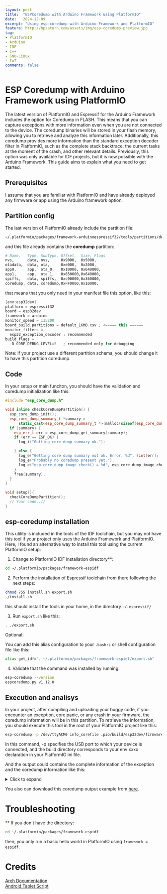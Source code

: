 ```yaml
---
layout: post
title:  "ESPCoredump with Arduino Framework using PlatformIO"
date:   2024-12-09
excerpt: "Using esp-coredump with Arduino Framework and PlatformIO"
feature: http://hpsaturn.com/assets/img/esp-coredump-preview.jpg
tag:
- PlatformIO
- Arduino
- IDF
- C++
- GNU-Linux
- IoT
comments: false
---
```


# ESP Coredump with Arduino Framework using PlatformIO

The latest version of PlatformIO and Espressif for the Arduino Framework includes the option for Coredump in FLASH. This means that you can capture exceptions with more information even when you are not connected to the device. The coredump binaries will be stored in your flash memory, allowing you to retrieve and analyze this information later. Additionally, this coredump provides more information than the standard exception decoder filter in PlatformIO, such as the complete stack backtrace, the current tasks at the moment of the crash, and other relevant details. Previously, this option was only available for IDF projects, but it is now possible with the Arduino Framework. This guide aims to explain what you need to get started.

## Prerequisites

I assume that you are familiar with PlatformIO and have already deployed any firmware or app using the Arduino framework option.

## Partition config

The last version of PlatformIO already include the partition file:

```bash
~/.platformio/packages/framework-arduinoespressif32/tools/partitions/default_16MB.csv
```

and this file already contains the **coredump** partition:

```bash
# Name,   Type, SubType, Offset,  Size, Flags
nvs,      data, nvs,     0x9000,  0x5000,
otadata,  data, ota,     0xe000,  0x2000,
app0,     app,  ota_0,   0x10000, 0x640000,
app1,     app,  ota_1,   0x650000,0x640000,
spiffs,   data, spiffs,  0xc90000,0x360000,
coredump, data, coredump,0xFF0000,0x10000,
```

that means that you only need in your manifest file this option, like this:

```cpp
[env:esp32dev]
platform = espressif32
board = esp32dev
framework = arduino
monitor_speed = 115200
board_build.partitions = default_16MB.csv ; <===== this ======
monitor_filters = 
  esp32_exception_decoder ; recommended
build_flags = 
  -D CORE_DEBUG_LEVEL=5   ; recommended only for debugging
```

Note: if your project use a different partition schema, you should change it to have this partition coredump.

## Code

In your setup or main funciton, you should have the validation and coredump initialization like this:

```cpp
#include "esp_core_dump.h"

void inline checkCoreDumpPartition() {
  esp_core_dump_init();
  esp_core_dump_summary_t *summary =
      static_cast<esp_core_dump_summary_t *>(malloc(sizeof(esp_core_dump_summary_t)));
  if (summary) {
    esp_err_t err = esp_core_dump_get_summary(summary);
    if (err == ESP_OK) {
      log_i("Getting core dump summary ok.");

    } else {
      log_e("Getting core dump summary not ok. Error: %d", (int)err);
      log_e("Probably no coredump present yet.");
      log_e("esp_core_dump_image_check() = %d", esp_core_dump_image_check());
    }
    free(summary);
  }
}

void setup(){
  checkCoreDumpPartition();
  // Your code..//
}
```

## esp-coredump installation

This utility is included in the tools of the IDF toolchain, but you may not have this tool if your project only uses the Arduino Framework and PlatformIO. Here, I found an alternative way to install this tool using the current PlatformIO setup:

1. Change to PlatformIO IDF installation directory**:

```bash
cd ~/.platformio/packages/framework-espidf
```

2. Perform the installation of Espressif toolchain from there following the next steps:

```bash
chmod 755 install.sh export.sh
./install.sh
```

this should install the tools in your home, in the directory `~/.espressif/`

3. Run `export.sh` like this:

```bash
. ./export.sh
```

Optional:

You can add this alias configuration to your `.bashrc` or shell configuration file like this:

```bash
alias get_idf=". ~/.platformio/packages/framework-espidf/export.sh"
```

4. Validate that the command was installed by running: 

```bash
esp-coredump --version
espcoredump.py v1.12.0
```

## Execution and analisys

In your project, after compiling and uploading your buggy code, if you encounter an exception, core panic, or any crash in your firmware, the coredump information will be in this partition. To retrieve the information, you should execute this tool in the root of your PlatformIO project like this:

```bash
esp-coredump -p /dev/ttyACM0 info_corefile .pio/build/esp32dev/firmware.elf
```

In this command, -p specifies the USB port to which your device is connected, and the build directory corresponds to your env:xxxx declaration in your PlatformIO ini file.

And the output could contains the complete information of the exception and the coredump information like this:

<details>
<summary>Click to expand</summary>

```cpp
espcoredump.py v1.12.0
INFO: Invoke esptool to read image.
INFO: Retrieving core dump partition offset and size...
INFO: Core dump partition offset=16711680, size=65536
WARNING: The core dump image offset is not specified. Use partition offset: 0xff0000.
INFO: esptool.py v4.8.1
Serial port /dev/ttyACM0
Connecting...
Detecting chip type... ESP32-S3
Chip is ESP32-S3 (QFN56) (revision v0.1)
Features: WiFi, BLE, Embedded PSRAM 8MB (AP_3v3)
Crystal is 40MHz
MAC: 34:85:18:99:b8:80
Uploading stub...
Running stub...
Stub running...
Configuring flash size...
16 (100 %)
16 (100 %)
Read 16 bytes at 0x00ff0000 in 0.0 seconds (30.9 kbit/s)...
Hard resetting via RTS pin...

INFO: esptool.py v4.8.1
Serial port /dev/ttyACM0
Connecting...
Detecting chip type... ESP32-S3
Chip is ESP32-S3 (QFN56) (revision v0.1)
Features: WiFi, BLE, Embedded PSRAM 8MB (AP_3v3)
Crystal is 40MHz
MAC: 34:85:18:99:b8:80
Uploading stub...
Running stub...
Stub running...
Configuring flash size...
17284 (100 %)
17284 (100 %)
Read 17284 bytes at 0x00ff0000 in 1.5 seconds (91.7 kbit/s)...
Hard resetting via RTS pin...

===============================================================
==================== ESP32 CORE DUMP START ====================

Crashed task handle: 0x3fcf2fa8, name: 'esp_timer', GDB name: 'process 1070542760'

================== CURRENT THREAD REGISTERS ===================
exccause       0x1d (StoreProhibitedCause)
excvaddr       0x0
epc1           0x4206e9dd
epc2           0x0
epc3           0x0
epc4           0x4217bf36
epc5           0x0
epc6           0x0
eps2           0x0
eps3           0x0
eps4           0x60220
eps5           0x0
eps6           0x0
pc             0x40378475          0x40378475 <panic_abort+21>
lbeg           0x40056f5c          1074098012
lend           0x40056f72          1074098034
lcount         0x0                 0
sar            0x4                 4
ps             0x60721             395041
threadptr      <unavailable>
br             <unavailable>
scompare1      <unavailable>
acclo          <unavailable>
acchi          <unavailable>
m0             <unavailable>
m1             <unavailable>
m2             <unavailable>
m3             <unavailable>
expstate       <unavailable>
f64r_lo        <unavailable>
f64r_hi        <unavailable>
f64s           <unavailable>
fcr            <unavailable>
fsr            <unavailable>
a0             0x8037ed18          -2143818472
a1             0x3fc99780          1070176128
a2             0x3fc997ea          1070176234
a3             0x3fc99817          1070176279
a4             0xa                 10
a5             0x31                49
a6             0x0                 0
a7             0x3fc99725          1070176037
a8             0x0                 0
a9             0x1                 1
a10            0x3fc997ce          1070176206
a11            0x3fc997ce          1070176206
a12            0xa                 10
a13            0x0                 0
a14            0x2c9a0c0           46768320
a15            0xffffff            16777215

==================== CURRENT THREAD STACK =====================
#0  0x40378475 in panic_abort (details=0x3fc997ea "abort() was called at PC 0x4206f904 on core 0") at /home/runner/work/esp32-arduino-lib-builder/esp32-arduino-lib-builder/esp-idf/components/esp_system/panic.c:408
#1  0x4037ed18 in esp_system_abort (details=0x3fc997ea "abort() was called at PC 0x4206f904 on core 0") at /home/runner/work/esp32-arduino-lib-builder/esp32-arduino-lib-builder/esp-idf/components/esp_system/esp_system.c:137
#2  0x40385dc0 in abort () at /home/runner/work/esp32-arduino-lib-builder/esp32-arduino-lib-builder/esp-idf/components/newlib/abort.c:46
#3  0x4206f907 in task_wdt_isr (arg=<optimized out>) at /home/runner/work/esp32-arduino-lib-builder/esp32-arduino-lib-builder/esp-idf/components/esp_system/task_wdt.c:176
#4  0x4037a5bc in _xt_lowint1 () at /home/runner/work/esp32-arduino-lib-builder/esp32-arduino-lib-builder/esp-idf/components/freertos/port/xtensa/xtensa_vectors.S:1118
#5  0x400559e0 in ?? ()
#6  0x40382281 in vPortClearInterruptMaskFromISR (prev_level=<optimized out>) at /home/runner/work/esp32-arduino-lib-builder/esp32-arduino-lib-builder/esp-idf/components/freertos/port/xtensa/include/freertos/portmacro.h:571
#7  vPortExitCritical (mux=<optimized out>) at /home/runner/work/esp32-arduino-lib-builder/esp32-arduino-lib-builder/esp-idf/components/freertos/port/xtensa/port.c:332
#8  0x40379e11 in vPortExitCriticalSafe (mux=<optimized out>) at /home/runner/work/esp32-arduino-lib-builder/esp32-arduino-lib-builder/esp-idf/components/freertos/port/xtensa/include/freertos/portmacro.h:607
#9  timer_list_unlock (timer_type=<optimized out>) at /home/runner/work/esp32-arduino-lib-builder/esp32-arduino-lib-builder/esp-idf/components/esp_timer/src/esp_timer.c:346
#10 0x42092300 in timer_process_alarm (dispatch_method=ESP_TIMER_TASK) at /home/runner/work/esp32-arduino-lib-builder/esp32-arduino-lib-builder/esp-idf/components/esp_timer/src/esp_timer.c:395
#11 timer_task (arg=<optimized out>) at /home/runner/work/esp32-arduino-lib-builder/esp32-arduino-lib-builder/esp-idf/components/esp_timer/src/esp_timer.c:422

======================== THREADS INFO =========================
  Id   Target Id          Frame 
* 1    process 1070542760 0x40378475 in panic_abort (details=0x3fc997ea "abort() was called at PC 0x4206f904 on core 0") at /home/runner/work/esp32-arduino-lib-builder/esp32-arduino-lib-builder/esp-idf/components/esp_system/panic.c:408
  2    process 1070525548 0x4204e024 in gpsTask (pvParameters=<optimized out>) at lib/tasks/tasks.cpp:44
  3    process 1070549956 0x4217bf36 in esp_pm_impl_waiti () at /home/runner/work/esp32-arduino-lib-builder/esp32-arduino-lib-builder/esp-idf/components/esp_pm/pm_impl.c:855
  4    process 1070551356 0x4217bf36 in esp_pm_impl_waiti () at /home/runner/work/esp32-arduino-lib-builder/esp32-arduino-lib-builder/esp-idf/components/esp_pm/pm_impl.c:855
  5    process 1070514456 0x4200c7ca in loop () at src/main.cpp:202
  6    process 1070560056 cliTask (param=<optimized out>) at lib/tasks/tasks.cpp:69
  7    process 1070561128 0x4037fdea in vPortEnterCritical (mux=0x3fcf74ec) at /home/runner/work/esp32-arduino-lib-builder/esp32-arduino-lib-builder/esp-idf/components/freertos/port/xtensa/include/freertos/portmacro.h:578
  8    process 1070535160 0x4037ff4c in vPortEnterCritical (mux=0x3fcf0dd0) at /home/runner/work/esp32-arduino-lib-builder/esp32-arduino-lib-builder/esp-idf/components/freertos/port/xtensa/include/freertos/portmacro.h:578
  9    process 1070536860 0x4037ff4c in vPortEnterCritical (mux=0x3fcf1474) at /home/runner/work/esp32-arduino-lib-builder/esp32-arduino-lib-builder/esp-idf/components/freertos/port/xtensa/include/freertos/portmacro.h:578
  10   process 1070524240 0x400559e0 in ?? ()


       TCB             NAME PRIO C/B  STACK USED/FREE
---------- ---------------- -------- ----------------
0x3fcf2fa8        esp_timer    22/22         640/3960
0x3fceec6c         GPS Task      1/1         656/7520
0x3fcf4bc4            IDLE0      0/0          608/412
0x3fcf513c            IDLE1      0/0          608/404
0x3fcec118         loopTask      1/1         576/7608
0x3fcf7338         cliTask       1/1        560/19424
0x3fcf7768          sys_evt    20/20         688/1860
0x3fcf11f8             ipc0    24/24          608/408
0x3fcf189c             ipc1    24/24          608/404
0x3fcee750         lvglDraw      3/3         688/7496

==================== THREAD 1 (TCB: 0x3fcf2fa8, name: 'esp_timer') =====================
#0  0x40378475 in panic_abort (details=0x3fc997ea "abort() was called at PC 0x4206f904 on core 0") at /home/runner/work/esp32-arduino-lib-builder/esp32-arduino-lib-builder/esp-idf/components/esp_system/panic.c:408
#1  0x4037ed18 in esp_system_abort (details=0x3fc997ea "abort() was called at PC 0x4206f904 on core 0") at /home/runner/work/esp32-arduino-lib-builder/esp32-arduino-lib-builder/esp-idf/components/esp_system/esp_system.c:137
#2  0x40385dc0 in abort () at /home/runner/work/esp32-arduino-lib-builder/esp32-arduino-lib-builder/esp-idf/components/newlib/abort.c:46
#3  0x4206f907 in task_wdt_isr (arg=<optimized out>) at /home/runner/work/esp32-arduino-lib-builder/esp32-arduino-lib-builder/esp-idf/components/esp_system/task_wdt.c:176
#4  0x4037a5bc in _xt_lowint1 () at /home/runner/work/esp32-arduino-lib-builder/esp32-arduino-lib-builder/esp-idf/components/freertos/port/xtensa/xtensa_vectors.S:1118
#5  0x400559e0 in ?? ()
#6  0x40382281 in vPortClearInterruptMaskFromISR (prev_level=<optimized out>) at /home/runner/work/esp32-arduino-lib-builder/esp32-arduino-lib-builder/esp-idf/components/freertos/port/xtensa/include/freertos/portmacro.h:571
#7  vPortExitCritical (mux=<optimized out>) at /home/runner/work/esp32-arduino-lib-builder/esp32-arduino-lib-builder/esp-idf/components/freertos/port/xtensa/port.c:332
#8  0x40379e11 in vPortExitCriticalSafe (mux=<optimized out>) at /home/runner/work/esp32-arduino-lib-builder/esp32-arduino-lib-builder/esp-idf/components/freertos/port/xtensa/include/freertos/portmacro.h:607
#9  timer_list_unlock (timer_type=<optimized out>) at /home/runner/work/esp32-arduino-lib-builder/esp32-arduino-lib-builder/esp-idf/components/esp_timer/src/esp_timer.c:346
#10 0x42092300 in timer_process_alarm (dispatch_method=ESP_TIMER_TASK) at /home/runner/work/esp32-arduino-lib-builder/esp32-arduino-lib-builder/esp-idf/components/esp_timer/src/esp_timer.c:395
#11 timer_task (arg=<optimized out>) at /home/runner/work/esp32-arduino-lib-builder/esp32-arduino-lib-builder/esp-idf/components/esp_timer/src/esp_timer.c:422

==================== THREAD 2 (TCB: 0x3fceec6c, name: 'GPS Task') =====================
#0  0x4204e024 in gpsTask (pvParameters=<optimized out>) at lib/tasks/tasks.cpp:44

==================== THREAD 3 (TCB: 0x3fcf4bc4, name: 'IDLE0') =====================
#0  0x4217bf36 in esp_pm_impl_waiti () at /home/runner/work/esp32-arduino-lib-builder/esp32-arduino-lib-builder/esp-idf/components/esp_pm/pm_impl.c:855
#1  0x4206f694 in esp_vApplicationIdleHook () at /home/runner/work/esp32-arduino-lib-builder/esp32-arduino-lib-builder/esp-idf/components/esp_system/freertos_hooks.c:63
#2  0x40380413 in prvIdleTask (pvParameters=<optimized out>) at /home/runner/work/esp32-arduino-lib-builder/esp32-arduino-lib-builder/esp-idf/components/freertos/tasks.c:4099

==================== THREAD 4 (TCB: 0x3fcf513c, name: 'IDLE1') =====================
#0  0x4217bf36 in esp_pm_impl_waiti () at /home/runner/work/esp32-arduino-lib-builder/esp32-arduino-lib-builder/esp-idf/components/esp_pm/pm_impl.c:855
#1  0x4206f694 in esp_vApplicationIdleHook () at /home/runner/work/esp32-arduino-lib-builder/esp32-arduino-lib-builder/esp-idf/components/esp_system/freertos_hooks.c:63
#2  0x40380413 in prvIdleTask (pvParameters=<optimized out>) at /home/runner/work/esp32-arduino-lib-builder/esp32-arduino-lib-builder/esp-idf/components/freertos/tasks.c:4099

==================== THREAD 5 (TCB: 0x3fcec118, name: 'loopTask') =====================
#0  0x4200c7ca in loop () at src/main.cpp:202
#1  0x4205fd18 in loopTask (pvParameters=<optimized out>) at /home/avp/.platformio/packages/framework-arduinoespressif32/cores/esp32/main.cpp:50

==================== THREAD 6 (TCB: 0x3fcf7338, name: 'cliTask ') =====================
#0  cliTask (param=<optimized out>) at lib/tasks/tasks.cpp:69

==================== THREAD 7 (TCB: 0x3fcf7768, name: 'sys_evt') =====================
#0  0x4037fdea in vPortEnterCritical (mux=0x3fcf74ec) at /home/runner/work/esp32-arduino-lib-builder/esp32-arduino-lib-builder/esp-idf/components/freertos/port/xtensa/include/freertos/portmacro.h:578
#1  xQueueReceive (xQueue=0x3fcf74a0, pvBuffer=0x3fcf3c90, xTicksToWait=<optimized out>) at /home/runner/work/esp32-arduino-lib-builder/esp32-arduino-lib-builder/esp-idf/components/freertos/queue.c:1400
#2  0x42183b85 in esp_event_loop_run (event_loop=0x3fceedd4, ticks_to_run=4294967295) at /home/runner/work/esp32-arduino-lib-builder/esp32-arduino-lib-builder/esp-idf/components/esp_event/esp_event.c:566
#3  0x42183d03 in esp_event_loop_run_task (args=0x3fceedd4) at /home/runner/work/esp32-arduino-lib-builder/esp32-arduino-lib-builder/esp-idf/components/esp_event/esp_event.c:115

==================== THREAD 8 (TCB: 0x3fcf11f8, name: 'ipc0') =====================
#0  0x4037ff4c in vPortEnterCritical (mux=0x3fcf0dd0) at /home/runner/work/esp32-arduino-lib-builder/esp32-arduino-lib-builder/esp-idf/components/freertos/port/xtensa/include/freertos/portmacro.h:578
#1  xQueueSemaphoreTake (xQueue=0x3fcf0d84, xTicksToWait=<optimized out>) at /home/runner/work/esp32-arduino-lib-builder/esp32-arduino-lib-builder/esp-idf/components/freertos/queue.c:1563
#2  0x4037abdb in ipc_task (arg=<optimized out>) at /home/runner/work/esp32-arduino-lib-builder/esp32-arduino-lib-builder/esp-idf/components/esp_ipc/src/esp_ipc.c:54

==================== THREAD 9 (TCB: 0x3fcf189c, name: 'ipc1') =====================
#0  0x4037ff4c in vPortEnterCritical (mux=0x3fcf1474) at /home/runner/work/esp32-arduino-lib-builder/esp32-arduino-lib-builder/esp-idf/components/freertos/port/xtensa/include/freertos/portmacro.h:578
#1  xQueueSemaphoreTake (xQueue=0x3fcf1428, xTicksToWait=<optimized out>) at /home/runner/work/esp32-arduino-lib-builder/esp32-arduino-lib-builder/esp-idf/components/freertos/queue.c:1563
#2  0x4037abdb in ipc_task (arg=<optimized out>) at /home/runner/work/esp32-arduino-lib-builder/esp32-arduino-lib-builder/esp-idf/components/esp_ipc/src/esp_ipc.c:54

==================== THREAD 10 (TCB: 0x3fcee750, name: 'lvglDraw') =====================
#0  0x400559e0 in ?? ()
#1  0x40382281 in vPortClearInterruptMaskFromISR (prev_level=<optimized out>) at /home/runner/work/esp32-arduino-lib-builder/esp32-arduino-lib-builder/esp-idf/components/freertos/port/xtensa/include/freertos/portmacro.h:571
#2  vPortExitCritical (mux=<optimized out>) at /home/runner/work/esp32-arduino-lib-builder/esp32-arduino-lib-builder/esp-idf/components/freertos/port/xtensa/port.c:332
#3  0x403819d9 in ulTaskGenericNotifyTake (uxIndexToWait=<optimized out>, xClearCountOnExit=1, xTicksToWait=4294967295) at /home/runner/work/esp32-arduino-lib-builder/esp32-arduino-lib-builder/esp-idf/components/freertos/tasks.c:5513
#4  0x420353da in lv_thread_sync_wait (pxCond=0x3d808218) at .pio/libdeps/TDECK_ESP32S3/lvgl/src/osal/lv_freertos.c:215
#5  0x4202d645 in render_thread_cb (ptr=0x3d8081f8) at .pio/libdeps/TDECK_ESP32S3/lvgl/src/draw/sw/lv_draw_sw.c:482
#6  0x4203529a in prvRunThread (pxArg=0x3d808224) at .pio/libdeps/TDECK_ESP32S3/lvgl/src/osal/lv_freertos.c:431


======================= ALL MEMORY REGIONS ========================
Name   Address   Size   Attrs
.rtc.text 0x600fe000 0x41 R XA
.rtc.force_fast 0x600fe044 0x8 RW A
.rtc.force_slow 0x50000010 0x0 RW  
.iram0.vectors 0x40374000 0x403 R XA
.iram0.text 0x40374404 0x13b0b R XA
.dram0.data 0x3fc97f10 0x641c RW A
.noinit 0x3fc9e32c 0x0 RW  
.flash.text 0x42000020 0x18531b R XA
.rtc.entry.literal 0x4218533c 0x0 R XA
.flash.appdesc 0x3c190020 0x100 R  A
.flash.rodata 0x3c190120 0xbbee4 RW A
.iram0.text_end 0x40387f0f 0x0 RW  
.iram0.bss 0x40387f10 0x0 RW  
.dram0.heap_start 0x3fcb36d0 0x0 RW  
.coredump.tasks.data 0x3fcf2fa8 0x158 RW 
.coredump.tasks.data 0x3fcf2d10 0x280 RW 
.coredump.tasks.data 0x3fceec6c 0x158 RW 
.coredump.tasks.data 0x3fcb58c0 0x290 RW 
.coredump.tasks.data 0x3fcf4bc4 0x158 RW 
.coredump.tasks.data 0x3fcf4950 0x260 RW 
.coredump.tasks.data 0x3fcf513c 0x158 RW 
.coredump.tasks.data 0x3fcf4ec0 0x260 RW 
.coredump.tasks.data 0x3fcec118 0x158 RW 
.coredump.tasks.data 0x3fcebec0 0x240 RW 
.coredump.tasks.data 0x3fcf7338 0x158 RW 
.coredump.tasks.data 0x3fcba750 0x230 RW 
.coredump.tasks.data 0x3fcf7768 0x158 RW 
.coredump.tasks.data 0x3fcf3b80 0x2b0 RW 
.coredump.tasks.data 0x3fcf11f8 0x158 RW 
.coredump.tasks.data 0x3fcf0f80 0x260 RW 
.coredump.tasks.data 0x3fcf189c 0x158 RW 
.coredump.tasks.data 0x3fcf1620 0x260 RW 
.coredump.tasks.data 0x3fcee750 0x158 RW 
.coredump.tasks.data 0x3fcf7040 0x2b0 RW 

===================== ESP32 CORE DUMP END =====================
===============================================================
Done!
```

</details>

You also can download this coredump output example from [here](https://termbin.com/jl3j).

# Troubleshooting

** If you don't have the directory:

```bash
cd ~/.platformio/packages/framework-espidf
```

then, you only run a basic hello world in PlatformIO using `framework = espidf`.

# Credits

[Arch Documentation](https://wiki.archlinux.org/title/Extreme_Multihead)  
[Android Tablet Script](https://gist.github.com/8bitbuddhist/7ab180286d6eb7fdc68d374063814175)

